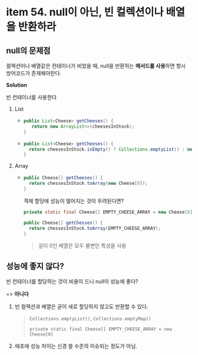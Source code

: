 # item 54. null이 아닌, 빈 컬렉션이나 배열을 반환하라

## null의 문제점

컬렉션이나 배열같은 컨테이너가 비었을 때, null을 반환하는 **메서드를 사용**하면 항시 방어코드가 존재해야한다.



**Solution**

빈 컨테이너를 사용한다

1. List

   - ```java
     public List<Cheese> getCheeses() {
     	return new ArrayList<>(cheesesInStock);
     }
     ```

   - ```java
     public List<Cheese> getCheeses() {
       return cheesesInStock.isEmpty() ? Collections.emptyList() : new ArrayList<>(cheesesInStock);
     }
     ```

2. Array

   - ```java
     public Cheese[] getCheeses() {
       return chessesInStock.toArray(new Cheese[0]);
     }
     ```

     객체 할당에 성능이 떨어지는 것이 우려된다면?
     
     ```java
     private static final Cheese[] EMPTY_CHEESE_ARRAY = new Cheese[0];
     
     public Cheese[] getChesses() {
       return chessesInStock.toArray(EMPTY_CHEESE_ARRAY);
     }
     ```
     
     > 길이 0인 배열은 모두 불변인 특성을 사용



## 성능에 좋지 않다?

빈 컨테이너를 할당하는 것이 비용이 드니 null이 성능에 좋다?



=> **아니다**

1. 빈 컬렉션과 배열은 굳이 새로 할당하지 않고도 반환할 수 있다.

   > `Collections.emptyList()`, `Collections.emptyMap()`
   >
   > `private static final Cheese[] EMPTY_CHEESE_ARRAY = new Cheese[0]`

2. 애초에 성능 차이는 신경 쓸 수준의 이슈되는 정도가 아님.





